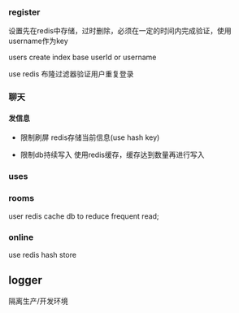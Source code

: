 ### register
设置先在redis中存储，过时删除，必须在一定的时间内完成验证，使用username作为key

users create index base userId or username

use redis 布隆过滤器验证用户重复登录

### 聊天
#### 发信息
- 限制刷屏
redis存储当前信息(use hash key)

- 限制db持续写入
使用redis缓存，缓存达到数量再进行写入


### uses

### rooms 
user redis cache db to reduce frequent read;

### online 
use redis hash store


## logger
隔离生产/开发环境